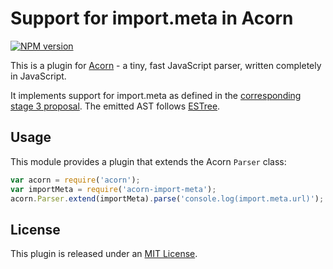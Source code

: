 # Support for import.meta in Acorn

[![NPM version](https://img.shields.io/npm/v/acorn-import-meta.svg)](https://www.npmjs.org/package/acorn-import-meta)

This is a plugin for [Acorn](http://marijnhaverbeke.nl/acorn/) - a tiny, fast JavaScript parser, written completely in JavaScript.

It implements support for import.meta as defined in the [corresponding stage 3 proposal](https://github.com/tc39/proposal-import-meta). The emitted AST follows [ESTree](https://github.com/estree/estree/blob/master/es2015.md#metaproperty).

## Usage

This module provides a plugin that extends the Acorn `Parser` class:

```javascript
var acorn = require('acorn');
var importMeta = require('acorn-import-meta');
acorn.Parser.extend(importMeta).parse('console.log(import.meta.url)');
```

## License

This plugin is released under an [MIT License](./LICENSE).
